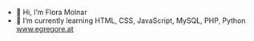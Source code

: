 - 👋 Hi, I’m Flora Molnar
- 🌱 I’m currently learning HTML, CSS, JavaScript, MySQL, PHP, Python
www.egregore.at

<!---
Egregore33/Egregore33 is a ✨ special ✨ repository because its `README.md` (this file) appears on your GitHub profile.
You can click the Preview link to take a look at your changes.
--->
